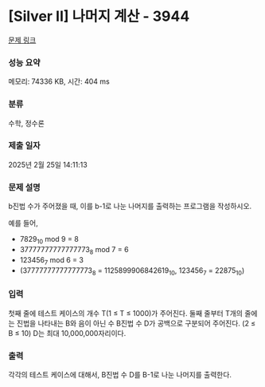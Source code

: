# [Silver II] 나머지 계산 - 3944 

[문제 링크](https://www.acmicpc.net/problem/3944) 

### 성능 요약

메모리: 74336 KB, 시간: 404 ms

### 분류

수학, 정수론

### 제출 일자

2025년 2월 25일 14:11:13

### 문제 설명

<p>b진법 수가 주어졌을 때, 이를 b-1로 나눈 나머지를 출력하는 프로그램을 작성하시오.</p>

<p>예를 들어,</p>

<ul>
	<li>7829<sub>10</sub> mod 9 = 8</li>
	<li>37777777777777773<sub>8</sub> mod 7 = 6</li>
	<li>123456<sub>7</sub> mod 6 = 3</li>
	<li>(37777777777777773<sub>8</sub> = 1125899906842619<sub>10</sub>, 123456<sub>7</sub> = 22875<sub>10</sub>)</li>
</ul>

### 입력 

 <p>첫째 줄에 테스트 케이스의 개수 T(1 ≤ T ≤ 1000)가 주어진다. 둘째 줄부터 T개의 줄에는 진법을 나타내는 B와 음이 아닌 수 B진법 수 D가 공백으로 구분되어 주어진다. (2 ≤ B ≤ 10) D는 최대 10,000,000자리이다.</p>

### 출력 

 <p>각각의 테스트 케이스에 대해서, B진법 수 D를 B-1로 나눈 나머지를 출력한다.</p>

